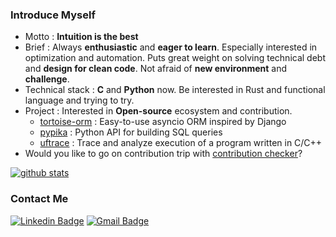 ### Introduce Myself

- Motto : **Intuition is the best**
- Brief : Always **enthusiastic** and **eager to learn**. 
Especially interested in optimization and automation.
Puts great weight on solving technical debt and **design for clean code**.
Not afraid of **new environment** and **challenge**.
- Technical stack : **C** and **Python** now.
Be interested in Rust and functional language and trying to try.
- Project : Interested in **Open-source** ecosystem and contribution.
  - [tortoise-orm](https://github.com/tortoise/tortoise-orm) : Easy-to-use asyncio ORM inspired by Django
  - [pypika](https://github.com/kayak/pypika) : Python API for building SQL queries
  - [uftrace](https://github.com/namhyung/uftrace) : Trace and analyze execution of a program written in C/C++
- Would you like to go on contribution trip with [contribution checker](https://github.com/lntuition/daily-contribution-checker)? 

[![github stats](https://github-readme-stats.vercel.app/api?username=lntuition)](https://github.com/lntuition)

### Contact Me
[![Linkedin Badge](https://img.shields.io/badge/-LinkedIn-blue?style=flat-square&logo=Linkedin&logoColor=white&link=https://www.linkedin.com/in/sang-heon-jeon-994515190)](https://www.linkedin.com/in/sang-heon-jeon-994515190)
[![Gmail Badge](https://img.shields.io/badge/-Gmail-d14836?style=flat-square&logo=Gmail&logoColor=white&link=mailto:ekffu200098@gmail.com)](mailto:ekffu200098@gmail.com)
